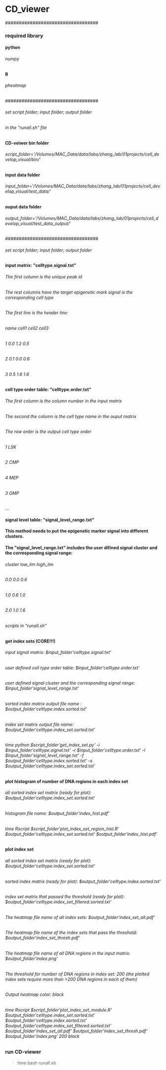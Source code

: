 # CD_viewer

##################################
### required library

#### python
###### numpy

#### R
###### pheatmap


##################################
###### set script folder; input folder; output folder
###### in the "runall.sh" file

#### CD-veiwer bin folder
###### script_folder='/Volumes/MAC_Data/data/labs/zhang_lab/01projects/cell_develop_visual/bin/'

#### input data folder
###### input_folder='/Volumes/MAC_Data/data/labs/zhang_lab/01projects/cell_develop_visual/test_data/'

#### ouput data folder
###### output_folder='/Volumes/MAC_Data/data/labs/zhang_lab/01projects/cell_develop_visual/test_data_output/'


##################################
###### set script folder; input folder; output folder

#### input matrix: "celltype.signal.txt"
###### The first column is the unique peak id
###### The rest columns have the target epigenetic mark signal is the corresponding cell type
###### The first line is the header line:

###### name	cell1	cell2	cell3
###### 1	0.0	1.2	0.5
###### 2	0.1	0.0	0.6
###### 3	0.5	1.6	1.6

#### cell type order table: "celltype.order.txt"
###### The first column is the column number in the input matrix
###### The second the column is the cell type name in the ouput matrix
###### The row order is the output cell type order

###### 1	LSK
###### 2	CMP
###### 4	MEP
###### 3	GMP
...

#### signal level table: "signal_level_range.txt"
#### This method needs to put the epigenetic marker signal into different clusters.
#### The "signal_level_range.txt" includes the user difined signal cluster and the corresponding signal range:

###### cluster	low_lim	high_lim
###### 0.0	0.0	0.6
###### 1.0	0.6	1.0
###### 2.0	1.0	1.6


###### scripts in "runall.sh"
#### get index sets (CORE!!!)
###### input signal matrix: $input_folder'celltype.signal.txt'
###### user defined cell type order table: $input_folder'celltype.order.txt'
###### user defined signal cluster and the corresponding signal range: $input_folder'signal_level_range.txt'
###### sorted index matrix output file name : $output_folder'celltype.index.sorted.txt'
###### index set matrix output file name: $output_folder'celltype.index_set.sorted.txt'

###### time python $script_folder'get_index_set.py' -i $input_folder'celltype.signal.txt' -r $input_folder'celltype.order.txt' -l $input_folder'signal_level_range.txt' -f $output_folder'celltype.index.sorted.txt' -s $output_folder'celltype.index_set.sorted.txt'


#### plot histogram of number of DNA regions in each index set
###### all sorted index set matrix (ready for plot): $output_folder'celltype.index_set.sorted.txt'

###### histogram file name: $output_folder'index_hist.pdf'

###### time Rscript $script_folder'plot_index_set_region_hist.R' $output_folder'celltype.index_set.sorted.txt' $output_folder'index_hist.pdf' 


#### plot index set
###### all sorted index set matrix (ready for plot): $output_folder'celltype.index_set.sorted.txt'
###### sorted index matrix (ready for plot): $output_folder'celltype.index.sorted.txt'
###### index set matrix that passed the threshold (ready for plot): $output_folder'celltype.index_set_filtered.sorted.txt'
###### The heatmap file name of all index sets: $output_folder'index_set_all.pdf'
###### The heatmap file name of the index sets that pass the threshold: $output_folder'index_set_thresh.pdf'
###### The heatmap file name of all DNA regions in the input matrix: $output_folder'index.png'
###### The threshold for number of DNA regions in index set: 200 (the plotted index sets require more than >200 DNA regions in each of them)
###### Output heatmap color: black

###### time Rscript $script_folder'plot_index_set_module.R' $output_folder'celltype.index_set.sorted.txt' $output_folder'celltype.index.sorted.txt' $output_folder'celltype.index_set_filtered.sorted.txt' $output_folder'index_set_all.pdf' $output_folder'index_set_thresh.pdf' $output_folder'index.png' 200 black


### run CD-viewer
>time bash runall.sh
